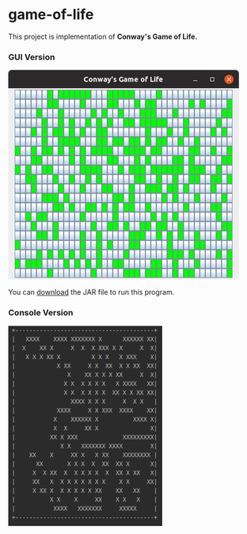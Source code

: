 # game-of-life
This project is implementation of **Conway's Game of Life.**

### GUI Version

![GUI Version](/gui-version.png)

You can [download](https://github.com/gaurav-dogra/game-of-life/releases) the JAR file to run this program.

### Console Version

![Console Version](/console-version.png)

